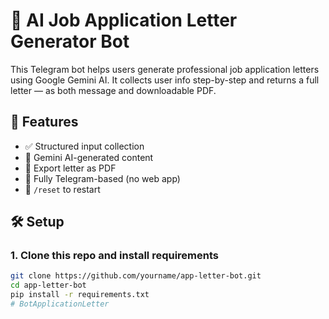 # 🤖 AI Job Application Letter Generator Bot

This Telegram bot helps users generate professional job application letters using Google Gemini AI. It collects user info step-by-step and returns a full letter — as both message and downloadable PDF.

## 🚀 Features

- ✅ Structured input collection
- 🧠 Gemini AI-generated content
- 📄 Export letter as PDF
- 💬 Fully Telegram-based (no web app)
- 🔁 `/reset` to restart

## 🛠️ Setup

### 1. Clone this repo and install requirements

```bash
git clone https://github.com/yourname/app-letter-bot.git
cd app-letter-bot
pip install -r requirements.txt
#   B o t A p p l i c a t i o n L e t t e r  
 